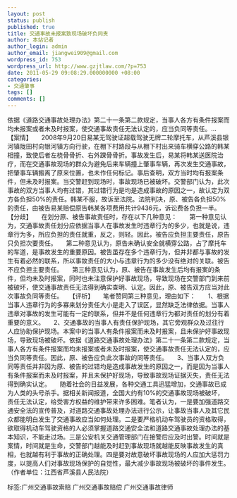 ```yaml
---
layout: post
status: publish
published: true
title: 交通事故未报案致现场破坏负同责
author: 本站记者
author_login: admin
author_email: jiangwei909@gmail.com
wordpress_id: 753
wordpress_url: http://www.gzjtlaw.com/?p=753
date: 2011-05-29 09:08:29.000000000 +08:00
categories:
- 交通肇事
tags: []
comments: []
---
```

依据《道路交通事故处理办法》第二十一条第二款规定，当事人各方有条件报案而均未报案或者未及时报案，使交通事故责任无法认定的，应当负同等责任。...  【案情】　　2008年9月20日易某无驾驶证超载驾驶无牌二轮摩托车，从芦溪县银河镇陇田村向银河镇方向行驶，在棚下村路段与从棚下村出来骑车横穿公路的韩某相撞，致使后者左桡骨骨折、右外踝骨骨折。事故发生后，易某将韩某送医院治疗，而在交通事故现场的群众为避免后来车辆撞上肇事车辆，再次发生交通事故，把肇事车辆搬离了原来位置，也未作任何标记。事后查明，双方当时均有报案条件，但未及时报案。当交警赶到现场时，事故现场已被破坏。交警部门认为，此次事故的双方当事人均有过错，其过错行为是均是造成事故的原因之一，故认定为双方各负担50%的责任。韩某不服，故诉至法院。法院判决，原、被告各负担50%的责任，由被告易某赔偿原告韩某各项费用共计9436元，诉讼费各负担一半。　　【分歧】　　在划分原、被告事故责任时，存在以下几种意见：　　第一种意见认为，交通事故责任划分应依据当事人在事故发生时违章行为的多少，也就是说，违章行为多，所应负担的责任就重，反之，则轻。因此，被告应负担主要责任，原告只负担次要责任。　　第二种意见认为，原告未确认安全就横穿公路，占了摩托车的车道，是事故发生的重要原因。被告虽存在多个违章行为，但并非都与事故的发生有着必然的联系，所以事故责任的大小与违章行为的多少没有绝对的关联。被告不应负担主要责任。　　第三种意见认为，原、被告在事故发生后均有报案的条件，但均未及时报案，同时也未注意保护好事故现场，导致现场在交警部门到来前被破坏，使交通事故责任无法得到确实查明、认定。因此，原、被告双方应当对此次事故负同等责任。　　【评析】　　笔者赞同第三种意见，理由如下：　　1、根据当事人违章行为的多寡来划分责任大小是走入了误区，显然缺乏法律依据。当事人违章对事故的发生可能有一定的联系，但并不是任何违章行为都对责任的划分有着重要的意义。　　2、交通事故的当事人有责任保护现场，其它旁观群众及过往行人应协助保护现场。本案中的当事人有条件报案而未及时报案，且未保护好事故现场，导致现场被破坏。依据《道路交通事故处理办法》第二十一条第二款规定，当事人各方有条件报案而均未报案或者未及时报案，使交通事故责任无法认定的，应当负同等责任。因此，原、被告应负此次事故的同等责任。　　3、当事人双方负同等责任并非因为原、被告的过错均是造成事故发生的原因之一，而是因为当事人有条件报案而未及时报案，并且未保护好现场，导致事故现场证据灭失，责任无法得到确实认定。　　随着社会的日益发展，各种交通工具迅猛增加，交通事故已成为人类的头号杀手。据相关新闻报道，全国大约有10%的交通事故现场被破坏，责任无法认定，给受害方权益的维护带来许多困难。笔者认为，一是要加强道路交通安全法的宣传普及，对道路交通事故处理办法进行公示，让事故当事人及其它民众都能明白发生了交通事故应当如何处理。二是要严格机动车驾驶员的资格取得，欲取得机动车驾驶资格的人必须掌握道路交通安全法和道路交通事故处理办法的基本知识，不能走过场。三是公安机关交通管理部门在接警后应及时出警。时间就是案情，时间就是生命，交警部门越能及时赶到事故现场就越能反映事故发生的真相，也就越有利于事故的正确处理。四是要对故意破坏事故现场的人应加大惩罚力度，以提高人们对事故现场保护的自觉性，最大减少事故现场被破坏的事件发生。　　（作者单位：江西省芦溪县人民法院）标签:广州交通事故索赔 广州交通事故赔偿 广州交通事故律师
